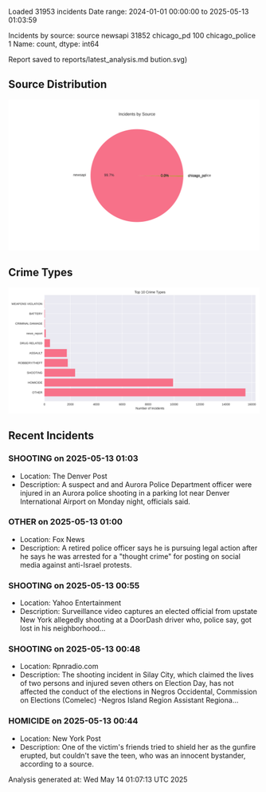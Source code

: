 
Loaded 31953 incidents
Date range: 2024-01-01 00:00:00 to 2025-05-13 01:03:59

Incidents by source:
source
newsapi           31852
chicago_pd          100
chicago_police        1
Name: count, dtype: int64

Report saved to reports/latest_analysis.md
bution.svg)

## Source Distribution
![Source Distribution](images/source_distribution.svg)

## Crime Types
![Crime Types](images/crime_types.svg)

## Recent Incidents

### SHOOTING on 2025-05-13 01:03
- Location: The Denver Post
- Description: A suspect and and Aurora Police Department officer were injured in an Aurora police shooting in a parking lot near Denver International Airport on Monday night, officials said.


### OTHER on 2025-05-13 01:00
- Location: Fox News
- Description: A retired police officer says he is pursuing legal action after he says he was arrested for a "thought crime" for posting on social media against anti-Israel protests.


### SHOOTING on 2025-05-13 00:55
- Location: Yahoo Entertainment
- Description: Surveillance video captures an elected official from upstate New York allegedly shooting at a DoorDash driver who, police say, got lost in his neighborhood...


### SHOOTING on 2025-05-13 00:48
- Location: Rpnradio.com
- Description: The shooting incident in Silay City, which claimed the lives of two persons and injured seven others on Election Day, has not affected the conduct of the elections in Negros Occidental, Commission on Elections (Comelec) -Negros Island Region Assistant Regiona…


### HOMICIDE on 2025-05-13 00:44
- Location: New York Post
- Description: One of the victim's friends tried to shield her as the gunfire erupted, but couldn't save the teen, who was an innocent bystander, according to a source.

Analysis generated at: Wed May 14 01:07:13 UTC 2025
